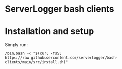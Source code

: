 # ServerLogger bash clients

# Installation and setup

Simply run:

    /bin/bash -c "$(curl -fsSL https://raw.githubusercontent.com/serverlogger/bash-clients/main/src/install.sh)"
